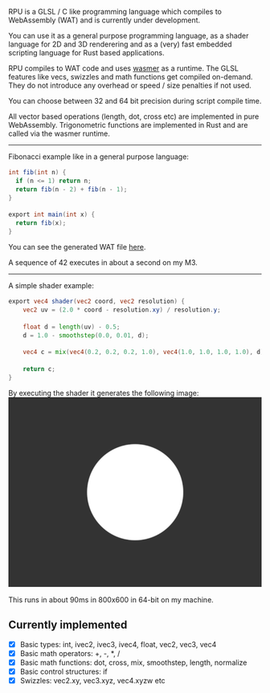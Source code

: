 RPU is a GLSL / C like programming language which compiles to WebAssembly (WAT) and is currently under development.

You can use it as a general purpose programming language, as a shader language for 2D and 3D renderering and as a (very) fast embedded scripting language for Rust based applications.

RPU compiles to WAT code and uses [wasmer](https://crates.io/crates/wasmer) as a runtime. The GLSL features like vecs, swizzles and math functions get compiled on-demand. They do not introduce any overhead or speed / size penalties if not used.

You can choose between 32 and 64 bit precision during script compile time.

All vector based operations (length, dot, cross etc) are implemented in pure WebAssembly. Trigonometric functions are implemented in Rust and are called via the wasmer runtime.

---

Fibonacci example like in a general purpose language:

```glsl
int fib(int n) {
  if (n <= 1) return n;
  return fib(n - 2) + fib(n - 1);
}

export int main(int x) {
  return fib(x);
}
```

You can see the generated WAT file [here](../examples/fib.wat).

A sequence of 42 executes in about a second on my M3.

---

A simple shader example:

```glsl
export vec4 shader(vec2 coord, vec2 resolution) {
    vec2 uv = (2.0 * coord - resolution.xy) / resolution.y;

    float d = length(uv) - 0.5;
    d = 1.0 - smoothstep(0.0, 0.01, d);

    vec4 c = mix(vec4(0.2, 0.2, 0.2, 1.0), vec4(1.0, 1.0, 1.0, 1.0), d);

    return c;
}
```

By executing the shader it generates the following image:
![Disc](../examples/disc.png)

This runs in about 90ms in 800x600 in 64-bit on my machine.

## Currently implemented

- [x] Basic types: int, ivec2, ivec3, ivec4, float, vec2, vec3, vec4
- [x] Basic math operators: +, -, \*, /
- [x] Basic math functions: dot, cross, mix, smoothstep, length, normalize
- [x] Basic control structures: if
- [x] Swizzles: vec2.xy, vec3.xyz, vec4.xyzw etc
